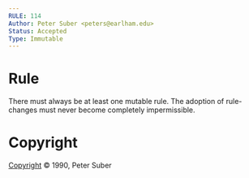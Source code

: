 ```yaml
---
RULE: 114
Author: Peter Suber <peters@earlham.edu>
Status: Accepted
Type: Immutable
---
```


# Rule

There must always be at least one mutable rule. The adoption of rule-changes must never become completely impermissible.

# Copyright

[Copyright](http://legacy.earlham.edu/~peters/copyrite.htm) © 1990, Peter Suber
